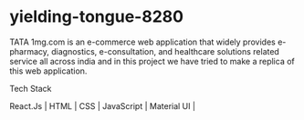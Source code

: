 # yielding-tongue-8280


TATA 1mg.com is an e-commerce web application that widely provides e-pharmacy, diagnostics, e-consultation, and healthcare solutions related service all across india and in this project we have tried to make a replica of this web application.



Tech Stack

React.Js |
HTML |
CSS |
JavaScript |
Material UI |

